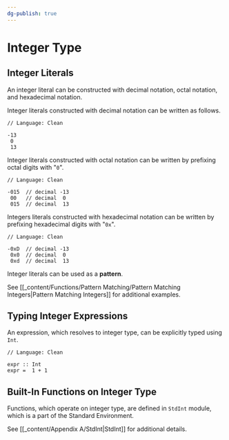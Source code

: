 ```yaml
---
dg-publish: true
---
```


# Integer Type

## Integer Literals

An integer literal can be constructed with decimal notation, octal notation, and hexadecimal notation.

Integer literals constructed with decimal notation can be written as follows.

```Clean
// Language: Clean

-13
 0
 13
```

Integer literals constructed with octal notation can be written by prefixing octal digits with "`0`".

```Clean
// Language: Clean

-015  // decimal -13
 00   // decimal  0
 015  // decimal  13
```

Integers literals constructed with hexadecimal notation can be written by prefixing hexadecimal digits with "`0x`".

```Clean
// Language: Clean

-0xD  // decimal -13
 0x0  // decimal  0
 0xd  // decimal  13
```

Integer literals can be used as a **pattern**.

See [[_content/Functions/Pattern Matching/Pattern Matching Integers|Pattern Matching Integers]] for additional examples.

## Typing Integer Expressions

An expression, which resolves to integer type, can be explicitly typed using `Int`.

```Clean
// Language: Clean

expr :: Int
expr =  1 + 1
```

## Built-In Functions on Integer Type

Functions, which operate on integer type, are defined in `StdInt` module, which is a part of the Standard Environment.

See [[_content/Appendix A/StdInt|StdInt]] for additional details.
